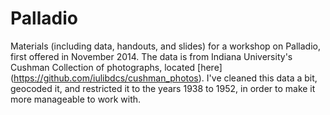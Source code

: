 Palladio
=======  

Materials (including data, handouts, and slides) for a workshop on Palladio, first offered in November 2014. The data is from Indiana University's Cushman Collection of photographs, located [here] (https://github.com/iulibdcs/cushman_photos). I've cleaned this data a bit, geocoded it, and restricted it to the years 1938 to 1952, in order to make it more manageable to work with.

